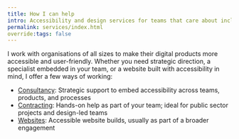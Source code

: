 ```yaml
---
title: How I can help
intro: Accessibility and design services for teams that care about inclusive, user-friendly digital products; from strategic support to hands-on help.
permalink: services/index.html
override:tags: false
---
```


I work with organisations of all sizes to make their digital products more accessible and user-friendly. Whether you need strategic direction, a specialist embedded in your team, or a website built with accessibility in mind, I offer a few ways of working:

- [Consultancy](/services/consultancy): Strategic support to embed accessibility across teams, products, and processes
- [Contracting](/services/contracting): Hands-on help as part of your team; ideal for public sector projects and design-led teams
- [Websites](/services/websites): Accessible website builds, usually as part of a broader engagement
